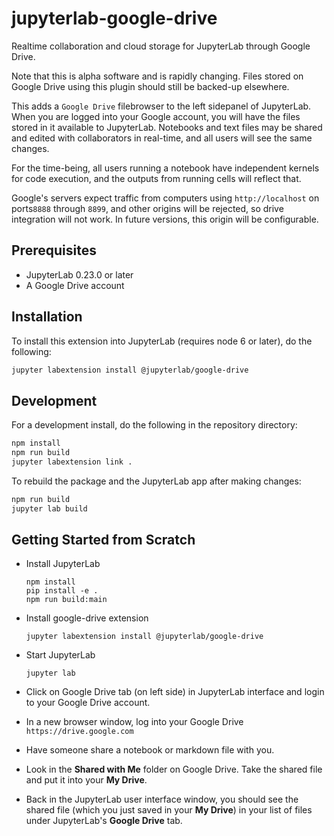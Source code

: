 # jupyterlab-google-drive

Realtime collaboration and cloud storage for JupyterLab through Google Drive.

Note that this is alpha software and is rapidly changing.
Files stored on Google Drive using this plugin should still be backed-up elsewhere.

This adds a `Google Drive` filebrowser to the left sidepanel of JupyterLab.
When you are logged into your Google account, you will have the
files stored in it available to JupyterLab.
Notebooks and text files may be shared and edited with collaborators
in real-time, and all users will see the same changes.

For the time-being, all users running a notebook have independent kernels for
code execution, and the outputs from running cells will reflect that.

Google's servers expect traffic from computers using `http://localhost` on ports`8888` through `8899`,
and other origins will be rejected, so drive integration will not work.
In future versions, this origin will be configurable.

## Prerequisites

* JupyterLab 0.23.0 or later
* A Google Drive account

## Installation

To install this extension into JupyterLab (requires node 6 or later), do the following:

```bash
jupyter labextension install @jupyterlab/google-drive
```

## Development

For a development install, do the following in the repository directory:

```bash
npm install
npm run build
jupyter labextension link .
```

To rebuild the package and the JupyterLab app after making changes:

```bash
npm run build
jupyter lab build
```

## Getting Started from Scratch

- Install JupyterLab

   ```
   npm install
   pip install -e .
   npm run build:main
   ```

- Install google-drive extension

   ```
   jupyter labextension install @jupyterlab/google-drive
   ```

- Start JupyterLab

   ```
   jupyter lab
   ```

- Click on Google Drive tab (on left side) in JupyterLab interface and login to
  your Google Drive account.

- In a new browser window, log into your Google Drive `https://drive.google.com`

- Have someone share a notebook or markdown file with you.

- Look in the **Shared with Me** folder on Google Drive.
  Take the shared file and put it into your **My Drive**.

- Back in the JupyterLab user interface window, you should
  see the shared file (which you just saved in your
  **My Drive**) in your list of files under JupyterLab's **Google Drive**
  tab.
